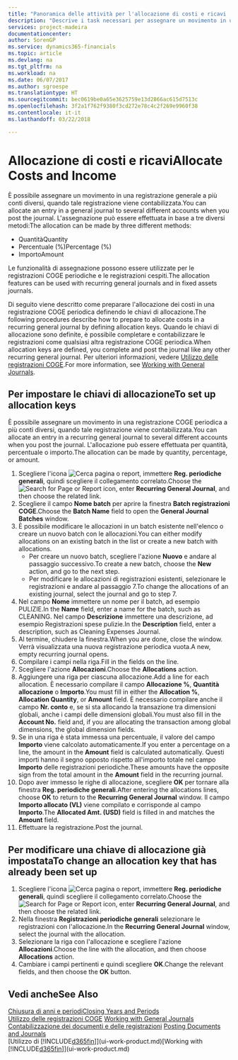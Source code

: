 ```yaml
---
title: "Panoramica delle attività per l'allocazione di costi e ricavi | Documenti Microsoft"
description: "Descrive i task necessari per assegnare un movimento in una registrazione COGE a più conti diversi, quando tale registrazione viene contabilizzata."
services: project-madeira
documentationcenter: 
author: SorenGP
ms.service: dynamics365-financials
ms.topic: article
ms.devlang: na
ms.tgt_pltfrm: na
ms.workload: na
ms.date: 06/07/2017
ms.author: sgroespe
ms.translationtype: HT
ms.sourcegitcommit: bec0619be0a65e3625759e13d2866ac615d7513c
ms.openlocfilehash: 3f2a1f762f9380f3cd272e78c4c2f269e9960f38
ms.contentlocale: it-it
ms.lasthandoff: 03/22/2018

---
```

# <a name="allocate-costs-and-income"></a><span data-ttu-id="9f1e6-103">Allocazione di costi e ricavi</span><span class="sxs-lookup"><span data-stu-id="9f1e6-103">Allocate Costs and Income</span></span>
<span data-ttu-id="9f1e6-104">È possibile assegnare un movimento in una registrazione generale a più conti diversi, quando tale registrazione viene contabilizzata.</span><span class="sxs-lookup"><span data-stu-id="9f1e6-104">You can allocate an entry in a general journal to several different accounts when you post the journal.</span></span> <span data-ttu-id="9f1e6-105">L'assegnazione può essere effettuata in base a tre diversi metodi:</span><span class="sxs-lookup"><span data-stu-id="9f1e6-105">The allocation can be made by three different methods:</span></span>

* <span data-ttu-id="9f1e6-106">Quantità</span><span class="sxs-lookup"><span data-stu-id="9f1e6-106">Quantity</span></span>
* <span data-ttu-id="9f1e6-107">Percentuale (%)</span><span class="sxs-lookup"><span data-stu-id="9f1e6-107">Percentage (%)</span></span>
* <span data-ttu-id="9f1e6-108">Importo</span><span class="sxs-lookup"><span data-stu-id="9f1e6-108">Amount</span></span>

<span data-ttu-id="9f1e6-109">Le funzionalità di assegnazione possono essere utilizzate per le registrazioni COGE periodiche e le registrazioni cespiti.</span><span class="sxs-lookup"><span data-stu-id="9f1e6-109">The allocation features can be used with recurring general journals and in fixed assets journals.</span></span>
<!--You can also distribute the cost or revenue of a line to an intercompany partner when you post a sales or purchase document. When you post the document, a line will be posted in your general journal, and a corresponding line will be created in the intercompany outbox.-->

<span data-ttu-id="9f1e6-110">Di seguito viene descritto come preparare l'allocazione dei costi in una registrazione COGE periodica definendo le chiavi di allocazione.</span><span class="sxs-lookup"><span data-stu-id="9f1e6-110">The following procedures describe how to prepare to allocate costs in a recurring general journal by defining allocation keys.</span></span> <span data-ttu-id="9f1e6-111">Quando le chiavi di allocazione sono definite, è possibile completare e contabilizzare le registrazioni come qualsiasi altra registrazione COGE periodica.</span><span class="sxs-lookup"><span data-stu-id="9f1e6-111">When allocation keys are defined, you complete and post the journal like any other recurring general journal.</span></span> <span data-ttu-id="9f1e6-112">Per ulteriori informazioni, vedere [Utilizzo delle registrazioni COGE](ui-work-general-journals.md).</span><span class="sxs-lookup"><span data-stu-id="9f1e6-112">For more information, see [Working with General Journals](ui-work-general-journals.md).</span></span>

## <a name="to-set-up-allocation-keys"></a><span data-ttu-id="9f1e6-113">Per impostare le chiavi di allocazione</span><span class="sxs-lookup"><span data-stu-id="9f1e6-113">To set up allocation keys</span></span>
<span data-ttu-id="9f1e6-114">È possibile assegnare un movimento in una registrazione COGE periodica a più conti diversi, quando tale registrazione viene contabilizzata.</span><span class="sxs-lookup"><span data-stu-id="9f1e6-114">You can allocate an entry in a recurring general journal to several different accounts when you post the journal.</span></span> <span data-ttu-id="9f1e6-115">L'allocazione può essere effettuata per quantità, percentuale o importo.</span><span class="sxs-lookup"><span data-stu-id="9f1e6-115">The allocation can be made by quantity, percentage, or amount.</span></span>
1. <span data-ttu-id="9f1e6-116">Scegliere l'icona ![Cerca pagina o report](media/ui-search/search_small.png "icona Cerca pagina o report"), immettere **Reg. periodiche generali**, quindi scegliere il collegamento correlato.</span><span class="sxs-lookup"><span data-stu-id="9f1e6-116">Choose the ![Search for Page or Report](media/ui-search/search_small.png "Search for Page or Report icon") icon, enter **Recurring General Journal**, and then choose the related link.</span></span>
2. <span data-ttu-id="9f1e6-117">Scegliere il campo **Nome batch** per aprire la finestra **Batch registrazioni COGE**.</span><span class="sxs-lookup"><span data-stu-id="9f1e6-117">Choose the **Batch Name** field to open the **General Journal Batches** window.</span></span>
3. <span data-ttu-id="9f1e6-118">È possibile modificare le allocazioni in un batch esistente nell'elenco o creare un nuovo batch con le allocazioni.</span><span class="sxs-lookup"><span data-stu-id="9f1e6-118">You can either modify allocations on an existing batch in the list or create a new batch with allocations.</span></span>
   * <span data-ttu-id="9f1e6-119">Per creare un nuovo batch, scegliere l'azione **Nuovo** e andare al passaggio successivo.</span><span class="sxs-lookup"><span data-stu-id="9f1e6-119">To create a new batch, choose the **New** action, and go to the next step.</span></span>
   * <span data-ttu-id="9f1e6-120">Per modificare le allocazioni di registrazioni esistenti, selezionare le registrazioni e andare al passaggio 7.</span><span class="sxs-lookup"><span data-stu-id="9f1e6-120">To change the allocations of an existing journal, select the journal and go to step 7.</span></span>    
4. <span data-ttu-id="9f1e6-121">Nel campo **Nome** immettere un nome per il batch, ad esempio PULIZIE.</span><span class="sxs-lookup"><span data-stu-id="9f1e6-121">In the **Name** field, enter a name for the batch, such as CLEANING.</span></span> <span data-ttu-id="9f1e6-122">Nel campo **Descrizione** immettere una descrizione, ad esempio Registrazioni spese pulizie.</span><span class="sxs-lookup"><span data-stu-id="9f1e6-122">In the **Description** field, enter a description, such as Cleaning Expenses Journal.</span></span>
5. <span data-ttu-id="9f1e6-123">Al termine, chiudere la finestra.</span><span class="sxs-lookup"><span data-stu-id="9f1e6-123">When you are done, close the window.</span></span> <span data-ttu-id="9f1e6-124">Verrà visualizzata una nuova registrazione periodica vuota.</span><span class="sxs-lookup"><span data-stu-id="9f1e6-124">A new, empty recurring journal opens.</span></span>
6. <span data-ttu-id="9f1e6-125">Compilare i campi nella riga.</span><span class="sxs-lookup"><span data-stu-id="9f1e6-125">Fill in the fields on the line.</span></span>
7. <span data-ttu-id="9f1e6-126">Scegliere l'azione **Allocazioni**.</span><span class="sxs-lookup"><span data-stu-id="9f1e6-126">Choose the **Allocations** action.</span></span>
8. <span data-ttu-id="9f1e6-127">Aggiungere una riga per ciascuna allocazione.</span><span class="sxs-lookup"><span data-stu-id="9f1e6-127">Add a line for each allocation.</span></span> <span data-ttu-id="9f1e6-128">È necessario compilare il campo **Allocazione %**, **Quantità allocazione** o **Importo**.</span><span class="sxs-lookup"><span data-stu-id="9f1e6-128">You must fill in either the **Allocation %**, **Allocation Quantity**, or **Amount** field.</span></span> <span data-ttu-id="9f1e6-129">È necessario compilare anche il campo **Nr. conto** e, se si sta allocando la transazione tra dimensioni globali, anche i campi delle dimensioni globali.</span><span class="sxs-lookup"><span data-stu-id="9f1e6-129">You must also fill in the **Account No.** field and, if you are allocating the transaction among global dimensions, the global dimension fields.</span></span>
9. <span data-ttu-id="9f1e6-130">Se in una riga è stata immessa una percentuale, il valore del campo **Importo** viene calcolato automaticamente.</span><span class="sxs-lookup"><span data-stu-id="9f1e6-130">If you enter a percentage on a line, the amount in the **Amount** field is calculated automatically.</span></span> <span data-ttu-id="9f1e6-131">Questi importi hanno il segno opposto rispetto all'importo totale nel campo **Importo** delle registrazioni periodiche.</span><span class="sxs-lookup"><span data-stu-id="9f1e6-131">These amounts have the opposite sign from the total amount in the **Amount** field in the recurring journal.</span></span>
10. <span data-ttu-id="9f1e6-132">Dopo aver immesso le righe di allocazione, scegliere **OK** per tornare alla finestra **Reg. periodiche generali**.</span><span class="sxs-lookup"><span data-stu-id="9f1e6-132">After entering the allocations lines, choose **OK** to return to the **Recurring General Journal** window.</span></span> <span data-ttu-id="9f1e6-133">Il campo **Importo allocato (VL)** viene compilato e corrisponde al campo **Importo**.</span><span class="sxs-lookup"><span data-stu-id="9f1e6-133">The **Allocated Amt. (USD)** field is filled in and matches the **Amount** field.</span></span>
11. <span data-ttu-id="9f1e6-134">Effettuare la registrazione.</span><span class="sxs-lookup"><span data-stu-id="9f1e6-134">Post the journal.</span></span>

## <a name="to-change-an-allocation-key-that-has-already-been-set-up"></a><span data-ttu-id="9f1e6-135">Per modificare una chiave di allocazione già impostata</span><span class="sxs-lookup"><span data-stu-id="9f1e6-135">To change an allocation key that has already been set up</span></span>
1. <span data-ttu-id="9f1e6-136">Scegliere l'icona ![Cerca pagina o report](media/ui-search/search_small.png "icona Cerca pagina o report"), immettere **Reg. periodiche generali**, quindi scegliere il collegamento correlato.</span><span class="sxs-lookup"><span data-stu-id="9f1e6-136">Choose the ![Search for Page or Report](media/ui-search/search_small.png "Search for Page or Report icon") icon, enter **Recurring General Journal**, and then choose the related link.</span></span>
2. <span data-ttu-id="9f1e6-137">Nella finestra **Registrazioni periodiche generali** selezionare le registrazioni con l'allocazione.</span><span class="sxs-lookup"><span data-stu-id="9f1e6-137">In the **Recurring General Journal** window, select the journal with the allocation.</span></span>
3. <span data-ttu-id="9f1e6-138">Selezionare la riga con l'allocazione e scegliere l'azione **Allocazioni**.</span><span class="sxs-lookup"><span data-stu-id="9f1e6-138">Choose the line with the allocation, and then choose **Allocations** action.</span></span>
4. <span data-ttu-id="9f1e6-139">Cambiare i campi pertinenti e quindi scegliere **OK**.</span><span class="sxs-lookup"><span data-stu-id="9f1e6-139">Change the relevant fields, and then choose the **OK** button.</span></span>

## <a name="see-also"></a><span data-ttu-id="9f1e6-140">Vedi anche</span><span class="sxs-lookup"><span data-stu-id="9f1e6-140">See Also</span></span>
[<span data-ttu-id="9f1e6-141">Chiusura di anni e periodi</span><span class="sxs-lookup"><span data-stu-id="9f1e6-141">Closing Years and Periods</span></span>](year-close-years-periods.md)  
<span data-ttu-id="9f1e6-142">[Utilizzo delle registrazioni COGE](ui-work-general-journals.md)  </span><span class="sxs-lookup"><span data-stu-id="9f1e6-142">[Working with General Journals](ui-work-general-journals.md)  </span></span>  
<span data-ttu-id="9f1e6-143">[Contabilizzazione dei documenti e delle registrazioni](ui-post-documents-journals.md)  </span><span class="sxs-lookup"><span data-stu-id="9f1e6-143">[Posting Documents and Journals](ui-post-documents-journals.md)  </span></span>  
<span data-ttu-id="9f1e6-144">[Utilizzo di [!INCLUDE[d365fin](includes/d365fin_md.md)]](ui-work-product.md)</span><span class="sxs-lookup"><span data-stu-id="9f1e6-144">[Working with [!INCLUDE[d365fin](includes/d365fin_md.md)]](ui-work-product.md)</span></span>

